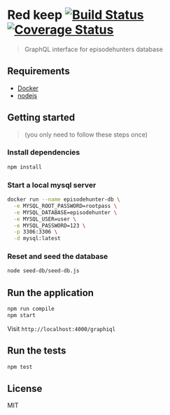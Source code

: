 # Red keep [![Build Status](https://travis-ci.org/episodehunter/red-keep.svg?branch=master)](https://travis-ci.org/episodehunter/red-keep) [![Coverage Status](https://coveralls.io/repos/github/episodehunter/red-keep/badge.svg?branch=master)](https://coveralls.io/github/episodehunter/red-keep?branch=master)

> GraphQL interface for episodehunters database


## Requirements

- [Docker](https://docs.docker.com/install/#supported-platforms)
- [nodejs](https://nodejs.org/en/)

## Getting started

> (you only need to follow these steps once)

### Install dependencies

```bash
npm install
```

### Start a local mysql server

```bash
docker run --name episodehunter-db \
  -e MYSQL_ROOT_PASSWORD=rootpass \
  -e MYSQL_DATABASE=episodehunter \
  -e MYSQL_USER=user \
  -e MYSQL_PASSWORD=123 \
  -p 3306:3306 \
  -d mysql:latest
```

### Reset and seed the database

```bash
node seed-db/seed-db.js
```

## Run the application

```bash
npm run compile
npm start
```

Visit `http://localhost:4000/graphiql`

## Run the tests

```bash
npm test
```

## License

MIT
